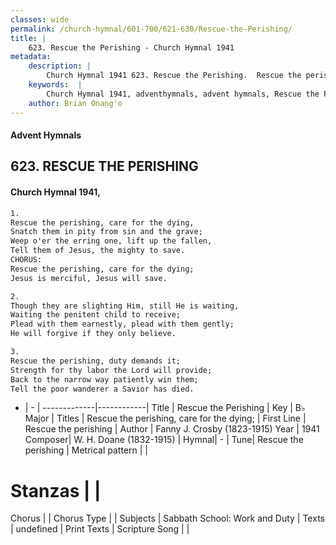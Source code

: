 ```yaml
---
classes: wide
permalink: /church-hymnal/601-700/621-630/Rescue-the-Perishing/
title: |
    623. Rescue the Perishing - Church Hymnal 1941
metadata:
    description: |
        Church Hymnal 1941 623. Rescue the Perishing.  Rescue the perishing, care for the dying, Snatch them in pity from sin and the grave; Weep o'er the erring one, lift up the fallen, Tell them of Jesus, the mighty to save. CHORUS: Rescue the perishing, care for the dying; Jesus is merciful, Jesus will save. 
    keywords:  |
        Church Hymnal 1941, adventhymnals, advent hymnals, Rescue the Perishing, Rescue the perishing. Rescue the perishing, care for the dying;
    author: Brian Onang'o
---
```


#### Advent Hymnals
## 623. RESCUE THE PERISHING
####  Church Hymnal 1941,

```txt
1.
Rescue the perishing, care for the dying,
Snatch them in pity from sin and the grave;
Weep o'er the erring one, lift up the fallen,
Tell them of Jesus, the mighty to save.
CHORUS:
Rescue the perishing, care for the dying;
Jesus is merciful, Jesus will save.

2.
Though they are slighting Him, still He is waiting,
Waiting the penitent child to receive;
Plead with them earnestly, plead with them gently;
He will forgive if they only believe.

3.
Rescue the perishing, duty demands it;
Strength for thy labor the Lord will provide;
Back to the narrow way patiently win them;
Tell the poor wanderer a Savior has died.

```

- |   -  |
-------------|------------|
Title | Rescue the Perishing |
Key | B♭ Major |
Titles | Rescue the perishing, care for the dying; |
First Line | Rescue the perishing |
Author | Fanny J. Crosby (1823-1915)
Year | 1941
Composer| W. H. Doane (1832-1915) |
Hymnal|  - |
Tune| Rescue the perishing |
Metrical pattern | |
# Stanzas |  |
Chorus |  |
Chorus Type |  |
Subjects | Sabbath School: Work and Duty |
Texts | undefined |
Print Texts | 
Scripture Song |  |
    
